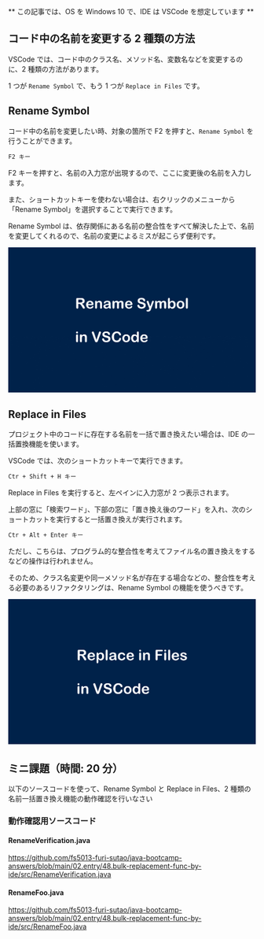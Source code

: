 ** この記事では、OS を Windows 10 で、IDE は VSCode を想定しています **

## コード中の名前を変更する 2 種類の方法

VSCode では、コード中のクラス名、メソッド名、変数名などを変更するのに、2 種類の方法があります。

1 つが `Rename Symbol` で、もう 1 つが `Replace in Files` です。

## Rename Symbol

コード中の名前を変更したい時、対象の箇所で F2 を押すと、`Rename Symbol` を行うことができます。

```txt title=コード中の名前を変更するショートカットキー
F2 キー
```

F2 キーを押すと、名前の入力窓が出現するので、ここに変更後の名前を入力します。

また、ショートカットキーを使わない場合は、右クリックのメニューから「Rename Symbol」を選択することで実行できます。

Rename Symbol は、依存関係にある名前の整合性をすべて解決した上で、名前を変更してくれるので、名前の変更によるミスが起こらず便利です。

![Rename Symbol でコード中の名前を変更する](./images/rename_symbol_in_vscode.gif)

## Replace in Files

プロジェクト中のコードに存在する名前を一括で置き換えたい場合は、IDE の一括置換機能を使います。

VSCode では、次のショートカットキーで実行できます。

```txt title=コード中の名前を一括置き換えするショートカットキー
Ctr + Shift + H キー
```

Replace in Files を実行すると、左ペインに入力窓が 2 つ表示されます。

上部の窓に「検索ワード」、下部の窓に「置き換え後のワード」を入れ、次のショートカットを実行すると一括置き換えが実行されます。

```txt title=すべて一括置き換えを実行するショートカットキー（ReplaceAll）
Ctr + Alt + Enter キー
```

ただし、こちらは、プログラム的な整合性を考えてファイル名の置き換えをするなどの操作は行われません。

そのため、クラス名変更や同一メソッド名が存在する場合などの、整合性を考える必要のあるリファクタリングは、Rename Symbol の機能を使うべきです。

![Ctr キーを押した状態でメソッドをクリックして、メソッド参照先を表示する](./images/replace_in_files_in_vscode.gif)

## ミニ課題（時間: 20 分）

以下のソースコードを使って、Rename Symbol と Replace in Files、2 種類の名前一括置き換え機能の動作確認を行いなさい

### 動作確認用ソースコード

#### RenameVerification.java

https://github.com/fs5013-furi-sutao/java-bootcamp-answers/blob/main/02.entry/48.bulk-replacement-func-by-ide/src/RenameVerification.java

#### RenameFoo.java

https://github.com/fs5013-furi-sutao/java-bootcamp-answers/blob/main/02.entry/48.bulk-replacement-func-by-ide/src/RenameFoo.java
